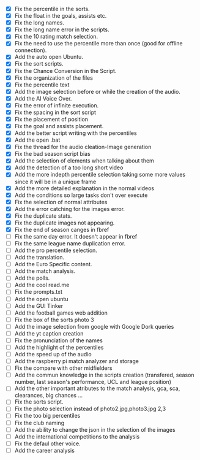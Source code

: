 - [x] Fix the percentile in the sorts.
- [x] Fix the float in the goals, assists etc.
- [x] Fix the long names.
- [x] Fix the long name error in the scripts.
- [x] Fix the 10 rating match selection.
- [x] Fix the need to use the percentile more than once (good for offline connection).
- [x] Add the auto open Ubuntu.
- [x] Fix the sort scripts.
- [x] Fix the Chance Conversion in the Script.
- [x] Fix the organization of the files
- [x] Fix the percentile text
- [x] Add the image selection before or while the creation of the audio.
- [x] Add the AI Voice Over.
- [x] Fix the error of infinite execution.
- [x] Fix the spacing in the sort script
- [x] Fix the placement of position
- [x] Fix the goal and assists placement.
- [x] Add the better script writing with the percentiles
- [x] Add the open .bat
- [x] Fix the thread for the audio cleation-Image generation
- [x] Fix the bad season script bias
- [x] Add the selection of elements when talking about them
- [x] Add the detection of a too long short video
- [x] Add the more indepth percentile selection taking some more values since it will be in a unique frame
- [x] Add the more detailed explanation in the normal videos
- [x] Add the conditions so large tasks don't over execute
- [x] Fix the selection of normal attributes
- [x] Add the error catching for the images error.
- [x] Fix the duplicate stats.
- [x] Fix the duplicate images not appearing.
- [X] Fix the end of season canges in fbref
- [ ] Fix the same day error. It doesn't appear in fbref
- [ ] Fix the same league name duplication error.
- [ ] Add the pro percentile selection.
- [ ] Add the translation.
- [ ] Add the Euro Specific content.
- [ ] Add the match analysis.
- [ ] Add the polls.
- [ ] Add the cool read.me
- [ ] Fix the prompts.txt
- [ ] Add the open ubuntu
- [ ] Add the GUI Tinker
- [ ] Add the football games web addition
- [ ] Fix the box of the sorts photo 3
- [ ] Add the image selection from google with Google Dork queries
- [ ] Add the yt caption creation
- [ ] Fix the pronunciation of the names
- [ ] Add the highlight of the percentiles
- [ ] Add the speed up of the audio
- [ ] Add the raspberry pi match analyzer and storage
- [ ] Fix the compare with other midfielders
- [ ] Add the commun knowledge in the scripts creation (transfered, season number, last season's performance, UCL and league position)
- [ ] Add the other important atributes to the match analysis, gca, sca, clearances, big chances ...
- [ ] Fix the sorts script.
- [ ] Fix the photo selection instead of photo2.jpg,photo3.jpg 2,3
- [ ] Fix the too big percentiles
- [ ] Fix the club naming
- [ ] Add the ability to change the json in the selection of the images
- [ ] Add the international competitions to the analysis
- [ ] Fix the defaul other voice.
- [ ] Add the career analysis